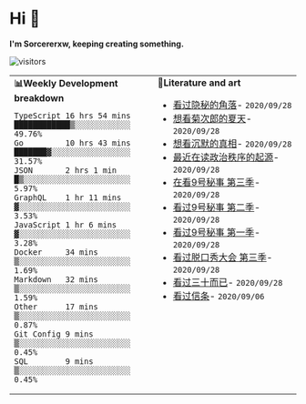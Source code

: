 # Hi 👋

**I'm Sorcererxw, keeping creating something.**

![visitors](https://visitor-badge.glitch.me/badge?page_id=sorcererxw.sorcererx)

<table width="800px">
<tr>
<td valign="top" width="50%">
<b>📊Weekly Development breakdown</b>

<!--START_SECTION:waka-->
```text
TypeScript 16 hrs 54 mins ████████████▒░░░░░░░░░░░░ 49.76%
Go         10 hrs 43 mins ███████▓░░░░░░░░░░░░░░░░░ 31.57%
JSON       2 hrs 1 min    █▒░░░░░░░░░░░░░░░░░░░░░░░ 5.97%
GraphQL    1 hr 11 mins   ▓░░░░░░░░░░░░░░░░░░░░░░░░ 3.53%
JavaScript 1 hr 6 mins    ▓░░░░░░░░░░░░░░░░░░░░░░░░ 3.28%
Docker     34 mins        ▒░░░░░░░░░░░░░░░░░░░░░░░░ 1.69%
Markdown   32 mins        ▒░░░░░░░░░░░░░░░░░░░░░░░░ 1.59%
Other      17 mins        ▒░░░░░░░░░░░░░░░░░░░░░░░░ 0.87%
Git Config 9 mins         ▒░░░░░░░░░░░░░░░░░░░░░░░░ 0.45%
SQL        9 mins         ▒░░░░░░░░░░░░░░░░░░░░░░░░ 0.45%
```
<!--END_SECTION:waka-->
<td valign="top" width="50%">
<b>💃Literature and art</b>

<!--START_SECTION:douban-->
* <a href='http://movie.douban.com/subject/33404425/' target='_blank'>看过隐秘的角落</a>- <code>2020/09/28</code>
* <a href='http://movie.douban.com/subject/1293359/' target='_blank'>想看菊次郎的夏天</a>- <code>2020/09/28</code>
* <a href='http://movie.douban.com/subject/33447642/' target='_blank'>想看沉默的真相</a>- <code>2020/09/28</code>
* <a href='https://book.douban.com/subject/25971624/' target='_blank'>最近在读政治秩序的起源</a>- <code>2020/09/28</code>
* <a href='http://movie.douban.com/subject/26647711/' target='_blank'>在看9号秘事 第三季</a>- <code>2020/09/28</code>
* <a href='http://movie.douban.com/subject/26341777/' target='_blank'>看过9号秘事 第二季</a>- <code>2020/09/28</code>
* <a href='http://movie.douban.com/subject/20452350/' target='_blank'>看过9号秘事 第一季</a>- <code>2020/09/28</code>
* <a href='http://movie.douban.com/subject/34840339/' target='_blank'>看过脱口秀大会 第三季</a>- <code>2020/09/28</code>
* <a href='http://movie.douban.com/subject/26608230/' target='_blank'>看过三十而已</a>- <code>2020/09/28</code>
* <a href='http://movie.douban.com/subject/30444960/' target='_blank'>看过信条</a>- <code>2020/09/06</code>

<!--END_SECTION:douban-->

</td>
</tr>
</table>
